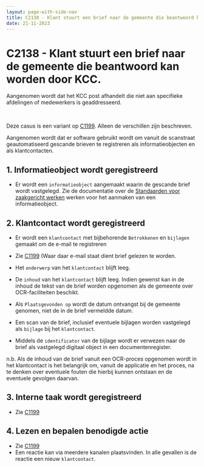 ```yaml
---
layout: page-with-side-nav
title: C2138 - Klant stuurt een brief naar de gemeente die beantwoord kan worden door KCC.
date: 21-11-2023
---
```


# C2138 - Klant stuurt een brief naar de gemeente die beantwoord kan worden door KCC.

Aangenomen wordt dat het KCC post afhandelt die niet aan specifieke afdelingen of medewerkers is geaddresseerd.

<br>

Deze casus is een variant op [C1199](./1199.md).
Alleen de verschillen zijn beschreven.

Aangenomen wordt dat er software gebruikt wordt om vanuit de scanstraat geautomatiseerd gescande brieven te registreren als informatieobjecten en als klantcontacten.

## 1. Informatieobject wordt geregistreerd

- Er wordt een `informatieobject` aangemaakt waarin de gescande brief wordt vastgelegd. Zie de documentatie over de [Standaarden voor zaakgericht werken](https://vng-realisatie.github.io/gemma-zaken/) werken voor het aanmaken van een informatieobject.

## 2. Klantcontact wordt geregistreerd

- Er wordt een `klantcontact` met bijbehorende `Betrokkenen` en `bijlagen` gemaakt om de e-mail te registreren

- Zie [C1199](./1199.md) (Waar daar e-mail staat dient brief gelezen te worden.
- Het `onderwerp` van het `klantcontact` blijft leeg.
- De `inhoud` van het `klantcontact` blijft leeg. Indien gewenst kan in de inhoud de tekst van de brief worden opgenomen als de gemeente over OCR-faciliteiten beschikt.
- Als `Plaatsgevonden op` wordt de datum ontvangst bij de gemeente genomen, niet de in de brief vermeldde datum.
- Een scan van de brief, inclusief eventuele bijlagen worden vastgelegd als `bijlage` bij het `klantcontact`.
- Middels de `identificator` van de bijlage wordt er verwezen naar de brief als vastgelegd digitaal object in een documentenregister.

n.b. Als de inhoud van de brief vanuit een OCR-proces opgenomen wordt in het klantcontact is het belangrijk om, vanuit de applicatie en het proces, na te denken over eventuele fouten die hierbij kunnen ontstaan en de eventuele gevolgen daarvan.

## 3. Interne taak wordt geregistreerd

- Zie [C1199](./1199.md) 

## 4. Lezen en bepalen benodigde actie

- Zie [C1199](./1199.md)
- Een reactie kan via meerdere kanalen plaatsvinden. In alle gevallen is de reactie een nieuw `klantcontact`.
